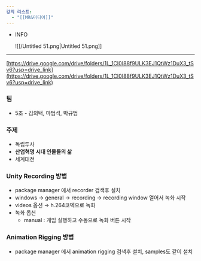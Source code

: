 ```yaml
---
강의 리스트:
  - "[[MR&미디어]]"
---
```

- INFO
    
    ![[/Untitled 51.png|Untitled 51.png]]
    
      
    

---

[https://drive.google.com/drive/folders/1L_1CI0I88f9ULK3EJ1QtWz1DuX3_tSv6?usp=drive_link](https://drive.google.com/drive/folders/1L_1CI0I88f9ULK3EJ1QtWz1DuX3_tSv6?usp=drive_link)

### 팀

- 5조 - 김의택, 마범석, 박규범

  

### 주제

- 독립투사
- **산업혁명 시대 인물들의 삶**
- 세계대전

  

  

### Unity Recording 방법

- package manager 에서 recorder 검색후 설치
- windows → general → recording → recording window 열어서 녹화 시작
- videos 옵션 → h.264코덱으로 녹화
- 녹화 옵션
    - manual : 게임 실행하고 수동으로 녹화 버튼 시작

  

### Animation Rigging 방법

- package manager 에서 animation rigging 검색후 설치, samples도 같이 설치
